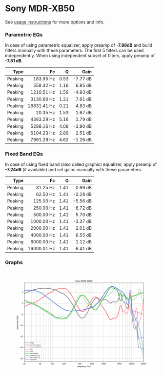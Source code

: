 # Sony MDR-XB50
See [usage instructions](https://github.com/jaakkopasanen/AutoEq#usage) for more options and info.

### Parametric EQs
In case of using parametric equalizer, apply preamp of **-7.88dB** and build filters manually
with these parameters. The first 5 filters can be used independently.
When using independent subset of filters, apply preamp of **-7.81 dB**.

| Type    | Fc          |    Q | Gain     |
|--------:|------------:|-----:|---------:|
| Peaking | 183.95 Hz   | 0.53 | -7.77 dB |
| Peaking | 558.42 Hz   | 1.16 | 6.85 dB  |
| Peaking | 1210.51 Hz  | 1.59 | -4.93 dB |
| Peaking | 3130.66 Hz  | 1.21 | 7.61 dB  |
| Peaking | 18831.41 Hz | 0.21 | 4.83 dB  |
| Peaking | 20.35 Hz    | 1.53 | 1.67 dB  |
| Peaking | 4383.29 Hz  | 5.16 | 1.79 dB  |
| Peaking | 5288.16 Hz  | 4.08 | -3.90 dB |
| Peaking | 6104.23 Hz  | 2.89 | 2.51 dB  |
| Peaking | 7991.29 Hz  | 4.62 | -1.26 dB |

### Fixed Band EQs
In case of using fixed band (also called graphic) equalizer, apply preamp of **-7.24dB**
(if available) and set gains manually with these parameters.

| Type    | Fc          |    Q | Gain     |
|--------:|------------:|-----:|---------:|
| Peaking | 31.25 Hz    | 1.41 | 0.99 dB  |
| Peaking | 62.50 Hz    | 1.41 | -2.28 dB |
| Peaking | 125.00 Hz   | 1.41 | -5.56 dB |
| Peaking | 250.00 Hz   | 1.41 | -6.72 dB |
| Peaking | 500.00 Hz   | 1.41 | 5.70 dB  |
| Peaking | 1000.00 Hz  | 1.41 | -3.37 dB |
| Peaking | 2000.00 Hz  | 1.41 | 2.01 dB  |
| Peaking | 4000.00 Hz  | 1.41 | 6.55 dB  |
| Peaking | 8000.00 Hz  | 1.41 | 1.12 dB  |
| Peaking | 16000.01 Hz | 1.41 | 6.41 dB  |

### Graphs
![](./Sony%20MDR-XB50.png)